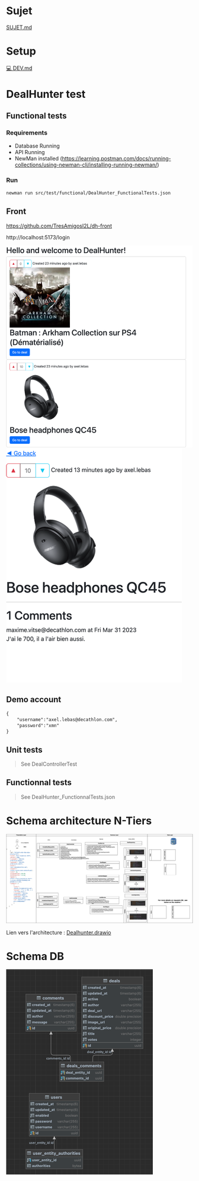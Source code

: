 # Sujet

[SUJET.md](./SUJET.md)

# Setup

[💻 DEV.md](./DEV.md)

# DealHunter test

## Functional tests

### Requirements

- Database Running
- API Running
- NewMan installed (https://learning.postman.com/docs/running-collections/using-newman-cli/installing-running-newman/)

### Run

```bash
newman run src/test/functional/DealHunter_FunctionalTests.json
```

## Front 

https://github.com/TresAmigosI2L/dh-front

http://localhost:5173/login

![img.png](docs/front_screen.png)
![img.png](front_screen2/img.png)

## Demo account
```
{
    "username":"axel.lebas@decathlon.com",
    "password":"xmn"
}
```
## Unit tests

> See DealControllerTest

## Functionnal tests

> See DealHunter_FunctionnalTests.json

# Schema architecture N-Tiers

![alt text](docs/schema_archi_n_tiers.png)

Lien vers l'architecture : [Dealhunter.drawio](https://app.diagrams.net/#G1JV7frwOrxJv80vo7KtEiK9-571BISpfK)

# Schema DB
![img.png](docs/diagram_db.png)